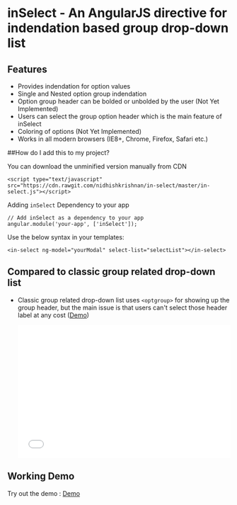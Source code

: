 # inSelect - An AngularJS directive for indendation based group drop-down list

## Features

* Provides indendation for option values
* Single and Nested option group indendation
* Option group header can be bolded or unbolded by the user (Not Yet Implemented)
* Users can select the group option header which is the main feature of inSelect
* Coloring of options (Not Yet Implemented)
* Works in all modern browsers (IE8+, Chrome, Firefox, Safari etc.)

##How do I add this to my project?

You can download the unminified version manually from CDN
```
<script type="text/javascript" src="https://cdn.rawgit.com/nidhishkrishnan/in-select/master/in-select.js"></script>
```
Adding `inSelect` Dependency to your app
```
// Add inSelect as a dependency to your app
angular.module('your-app', ['inSelect']);
```
Use the below syntax in your templates:
```
<in-select ng-model="yourModal" select-list="selectList"></in-select>
```
    
## Compared to classic group related drop-down list

* Classic group related drop-down list uses `<optgroup>` for showing up the group header, but the main issue is that users can't select 
  those header label at any cost ([Demo](https://jsfiddle.net/gm23gwq5/embedded/result/))
  
  <iframe width="100%" height="300" src="//jsfiddle.net/gvbodbb9/embedded/" allowfullscreen="allowfullscreen" frameborder="0"></iframe>

## Working Demo

Try out the demo :
[Demo](https://jsfiddle.net/a1jffmyt/)  



